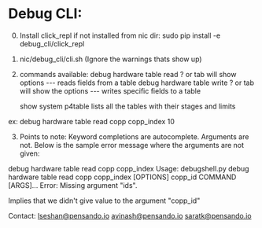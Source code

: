 Debug   CLI:
==================

0. Install click_repl if not installed from nic dir:
sudo pip install -e debug_cli/click_repl

1. nic/debug_cli/cli.sh  (Ignore the warnings thats show up)

2. commands available:
    debug hardware table read  ? or tab will show options
        --- reads fields from a table 
    debug hardware table write  ? or tab will show the options
        --- writes specific fields to a table

    show system p4table lists all the tables with their stages and limits

ex: debug hardware table read copp copp_index 10

3. Points to note:
Keyword completions are autocomplete. Arguments are not. Below is the sample error message where 
the arguments are not given:


debug hardware table read copp copp_index <enter>
Usage: debugshell.py  debug hardware table read copp copp_index
           [OPTIONS] copp_id COMMAND [ARGS]...
Error: Missing argument "ids".

Implies that we didn't give value to the argument "copp_id"


Contact:
lseshan@pensando.io
avinash@pensando.io
saratk@pensando.io

